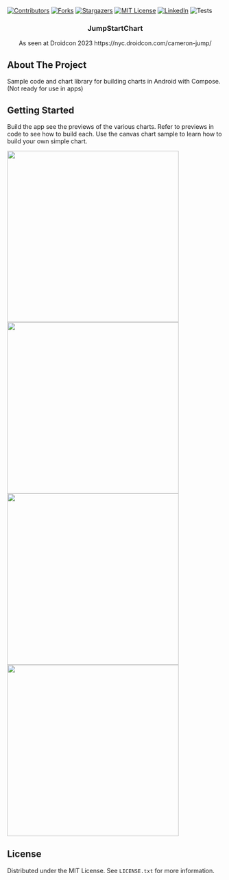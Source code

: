 <!-- Improved compatibility of back to top link: See: https://github.com/othneildrew/Best-README-Template/pull/73 -->
<!--
*** Thanks for checking out the Best-README-Template. If you have a suggestion
*** that would make this better, please fork the repo and create a pull request
*** or simply open an issue with the tag "enhancement".
*** Don't forget to give the project a star!
*** Thanks again! Now go create something AMAZING! :D
-->



<!-- PROJECT SHIELDS -->
<!--
*** I'm using markdown "reference style" links for readability.
*** Reference links are enclosed in brackets [ ] instead of parentheses ( ).
*** See the bottom of this document for the declaration of the reference variables
*** for contributors-url, forks-url, etc. This is an optional, concise syntax you may use.
*** https://www.markdownguide.org/basic-syntax/#reference-style-links
-->
[![Contributors][contributors-shield]][contributors-url]
[![Forks][forks-shield]][forks-url]
[![Stargazers][stars-shield]][stars-url]
[![MIT License][license-shield]][license-url]
[![LinkedIn][linkedin-shield]][linkedin-url]
![Tests](https://github.com/cameronjump/JumpStartChart/actions/workflows/pull_request.yml/badge.svg)


<h3 align="center">JumpStartChart</h3>

  <p align="center">
     As seen at Droidcon 2023 https://nyc.droidcon.com/cameron-jump/
  </p>
</div>


<!-- ABOUT THE PROJECT -->
## About The Project

Sample code and chart library for building charts in Android with Compose. (Not ready for use in apps)


<!-- GETTING STARTED -->
## Getting Started
Build the app see the previews of the various charts. Refer to previews in code to see how to build each. Use the canvas chart sample to learn how to build your own simple chart.

 <img src="https://github.com/cameronjump/JumpStartChart/assets/23038185/ba8fa5c0-51d6-4881-8548-ea35bae54526" width=400>
 <img src="https://github.com/cameronjump/JumpStartChart/assets/23038185/bd789660-a632-41e2-9fce-a3905a2cf0a4" width=400>
 <img src="https://github.com/cameronjump/JumpStartChart/assets/23038185/d035221f-f87e-41f1-92ba-c31fecc966ef" width=400>
 <img src="https://github.com/cameronjump/JumpStartChart/assets/23038185/d661891b-465e-4fd9-8683-0b1f9c8f09e7" width=400>


<!-- LICENSE -->
## License

Distributed under the MIT License. See `LICENSE.txt` for more information.


<!-- MARKDOWN LINKS & IMAGES -->
<!-- https://www.markdownguide.org/basic-syntax/#reference-style-links -->
[contributors-shield]: https://img.shields.io/github/contributors/cameronjump/jumpstartchart.svg?style=for-the-badge
[contributors-url]: https://github.com/cameronjump/JumpStartChart/graphs/contributors
[forks-shield]: https://img.shields.io/github/forks/cameronjump/JumpStartChart.svg?style=for-the-badge
[forks-url]: https://github.com/cameronjump/JumpStartChart/network/members
[stars-shield]: https://img.shields.io/github/stars/cameronjump/JumpStartChart.svg?style=for-the-badge
[stars-url]: https://github.com/cameronjump/JumpStartChart/stargazers
[license-shield]: https://img.shields.io/github/license/cameronjump/JumpStartChart.svg?style=for-the-badge
[license-url]: https://github.com/cameronjump/JumpStartChart/blob/main/LISCENSE.txt
[linkedin-shield]: https://img.shields.io/badge/-LinkedIn-black.svg?style=for-the-badge&logo=linkedin&colorB=555
[linkedin-url]: https://linkedin.com/in/cameron-jump
